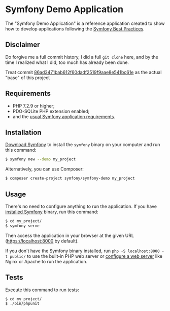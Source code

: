 Symfony Demo Application
========================

The "Symfony Demo Application" is a reference application created to show how
to develop applications following the [Symfony Best Practices][1].

Disclaimer
----------

Do forgive me a full commit history, I did a full `git clone` here, and by the
time I realized what I did, too much has already been done.

Treat commit [86ad3471bab612f60dadf2519f9aae8e541bc61e](https://github.com/Atulin/Mentax/commit/86ad3471bab612f60dadf2519f9aae8e541bc61e)
as the actual "base" of this project

Requirements
------------

  * PHP 7.2.9 or higher;
  * PDO-SQLite PHP extension enabled;
  * and the [usual Symfony application requirements][2].

Installation
------------

[Download Symfony][4] to install the `symfony` binary on your computer and run
this command:

```bash
$ symfony new --demo my_project
```

Alternatively, you can use Composer:

```bash
$ composer create-project symfony/symfony-demo my_project
```

Usage
-----

There's no need to configure anything to run the application. If you have
[installed Symfony][4] binary, run this command:

```bash
$ cd my_project/
$ symfony serve
```

Then access the application in your browser at the given URL (<https://localhost:8000> by default).

If you don't have the Symfony binary installed, run `php -S localhost:8000 -t public/`
to use the built-in PHP web server or [configure a web server][3] like Nginx or
Apache to run the application.

Tests
-----

Execute this command to run tests:

```bash
$ cd my_project/
$ ./bin/phpunit
```

[1]: https://symfony.com/doc/current/best_practices.html
[2]: https://symfony.com/doc/current/reference/requirements.html
[3]: https://symfony.com/doc/current/cookbook/configuration/web_server_configuration.html
[4]: https://symfony.com/download
